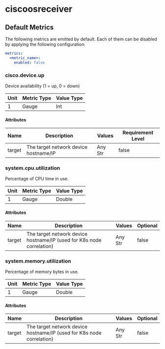 [comment]: <> (Code generated by mdatagen. DO NOT EDIT.)

# ciscoosreceiver

## Default Metrics

The following metrics are emitted by default. Each of them can be disabled by applying the following configuration:

```yaml
metrics:
  <metric_name>:
    enabled: false
```

### cisco.device.up

Device availability (1 = up, 0 = down)

| Unit | Metric Type | Value Type |
| ---- | ----------- | ---------- |
| 1 | Gauge | Int |

#### Attributes

| Name | Description | Values | Requirement Level |
| ---- | ----------- | ------ | -------- |
| target | The target network device hostname/IP | Any Str | false |

### system.cpu.utilization

Percentage of CPU time in use.

| Unit | Metric Type | Value Type |
| ---- | ----------- | ---------- |
| 1 | Gauge | Double |

#### Attributes

| Name | Description | Values | Optional |
| ---- | ----------- | ------ | -------- |
| target | The target network device hostname/IP (used for K8s node correlation) | Any Str | false |

### system.memory.utilization

Percentage of memory bytes in use.

| Unit | Metric Type | Value Type |
| ---- | ----------- | ---------- |
| 1 | Gauge | Double |

#### Attributes

| Name | Description | Values | Optional |
| ---- | ----------- | ------ | -------- |
| target | The target network device hostname/IP (used for K8s node correlation) | Any Str | false |
